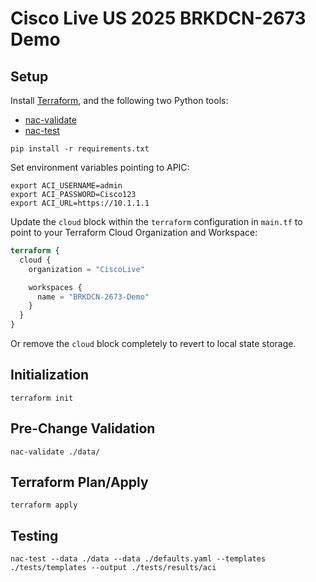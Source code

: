# Cisco Live US 2025 BRKDCN-2673 Demo

## Setup

Install [Terraform](https://www.terraform.io/downloads), and the following two Python tools:

- [nac-validate](https://github.com/netascode/nac-validate)
- [nac-test](https://github.com/netascode/nac-test)

```shell
pip install -r requirements.txt
```

Set environment variables pointing to APIC:

```shell
export ACI_USERNAME=admin
export ACI_PASSWORD=Cisco123
export ACI_URL=https://10.1.1.1
```

Update the `cloud` block within the `terraform` configuration in `main.tf` to point to your Terraform Cloud Organization and Workspace:

```terraform
terraform {
  cloud {
    organization = "CiscoLive"

    workspaces {
      name = "BRKDCN-2673-Demo"
    }
  }
}
```

Or remove the `cloud` block completely to revert to local state storage.

## Initialization

```shell
terraform init
```

## Pre-Change Validation

```shell
nac-validate ./data/
```

## Terraform Plan/Apply

```shell
terraform apply
```

## Testing

```shell
nac-test --data ./data --data ./defaults.yaml --templates ./tests/templates --output ./tests/results/aci
```
